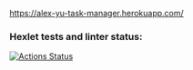 https://alex-yu-task-manager.herokuapp.com/
### Hexlet tests and linter status:
[![Actions Status](https://github.com/yutanov/python-project-lvl4/workflows/hexlet-check/badge.svg)](https://github.com/yutanov/python-project-lvl4/actions)
